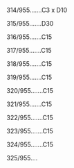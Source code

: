 314/955.......C3 x D10 


315/955.......D30 


316/955.......C15 


317/955.......C15 


318/955.......C15 


319/955.......C15 


320/955.......C15 


321/955.......C15 


322/955.......C15 


323/955.......C15 


324/955.......C15 


325/955.... 

